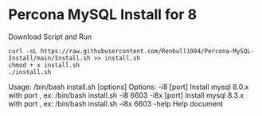 # Percona MySQL Install for 8

Download Script and Run
```
curl -sL https://raw.githubusercontent.com/Renbull1994/Percona-MySQL-Install/main/Install.sh >> install.sh
chmod + x install.sh
./install.sh
```

Usage:
        /bin/bash install.sh [options] 
    Options:
        -i8  [port]   Install mysql 8.0.x with port , ex: /bin/bash install.sh -i8 6603
        -i8x [port]   Install mysql 8.3.x with port , ex: /bin/bash install.sh -i8x 6603
        -help       Help document
